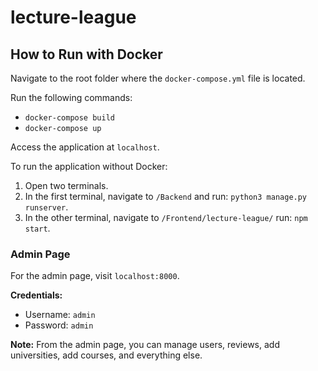 # lecture-league

## How to Run with Docker
Navigate to the root folder where the `docker-compose.yml` file is located.

Run the following commands: 
- `docker-compose build`
- `docker-compose up`

Access the application at `localhost`.

To run the application without Docker:
1. Open two terminals.
2. In the first terminal, navigate to `/Backend` and run: `python3 manage.py runserver`.
3. In the other terminal, navigate to `/Frontend/lecture-league/` run: `npm start`.

### Admin Page
For the admin page, visit `localhost:8000`.

**Credentials:**
- Username: `admin`
- Password: `admin`

**Note:** From the admin page, you can manage users, reviews, add universities, add courses, and everything else.
